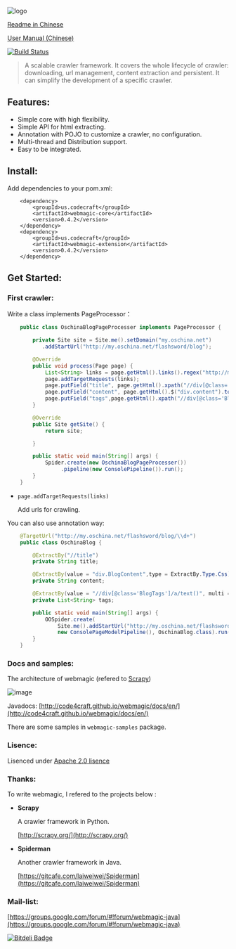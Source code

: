 ![logo](https://raw.github.com/code4craft/webmagic/master/asserts/logo.jpg)

[Readme in Chinese](https://github.com/code4craft/webmagic/tree/master/zh_docs)

[User Manual (Chinese)](https://github.com/code4craft/webmagic/blob/master/user-manual.md)


[![Build Status](https://travis-ci.org/code4craft/webmagic.png?branch=master)](https://travis-ci.org/code4craft/webmagic)

>A scalable crawler framework. It covers the whole lifecycle of crawler: downloading, url management, content extraction and persistent. It can simplify the development of a  specific crawler.

## Features:

* Simple core with high flexibility.
* Simple API for html extracting.
* Annotation with POJO to customize a crawler, no configuration.
* Multi-thread and Distribution support.
* Easy to be integrated.

## Install:
  
Add dependencies to your pom.xml:

		<dependency>
            <groupId>us.codecraft</groupId>
            <artifactId>webmagic-core</artifactId>
            <version>0.4.2</version>
        </dependency>
		<dependency>
            <groupId>us.codecraft</groupId>
            <artifactId>webmagic-extension</artifactId>
            <version>0.4.2</version>
        </dependency>

## Get Started:

### First crawler:

Write a class implements PageProcessor：

```java
    public class OschinaBlogPageProcesser implements PageProcessor {

        private Site site = Site.me().setDomain("my.oschina.net")
           .addStartUrl("http://my.oschina.net/flashsword/blog");

        @Override
        public void process(Page page) {
            List<String> links = page.getHtml().links().regex("http://my\\.oschina\\.net/flashsword/blog/\\d+").all();
            page.addTargetRequests(links);
            page.putField("title", page.getHtml().xpath("//div[@class='BlogEntity']/div[@class='BlogTitle']/h1").toString());
            page.putField("content", page.getHtml().$("div.content").toString());
            page.putField("tags",page.getHtml().xpath("//div[@class='BlogTags']/a/text()").all());
        }

        @Override
        public Site getSite() {
            return site;

        }

        public static void main(String[] args) {
            Spider.create(new OschinaBlogPageProcesser())
                 .pipeline(new ConsolePipeline()).run();
        }
    }
```

* `page.addTargetRequests(links)`
	
	Add urls for crawling.
    
You can also use annotation way:

```java
	@TargetUrl("http://my.oschina.net/flashsword/blog/\\d+")
	public class OschinaBlog {

	    @ExtractBy("//title")
	    private String title;

	    @ExtractBy(value = "div.BlogContent",type = ExtractBy.Type.Css)
	    private String content;

	    @ExtractBy(value = "//div[@class='BlogTags']/a/text()", multi = true)
	    private List<String> tags;

	    public static void main(String[] args) {
	        OOSpider.create(
	        	Site.me().addStartUrl("http://my.oschina.net/flashsword/blog"),
				new ConsolePageModelPipeline(), OschinaBlog.class).run();
	    }
	}
```
		
### Docs and samples:

The architecture of webmagic (refered to [Scrapy](http://scrapy.org/))

![image](http://code4craft.github.io/images/posts/webmagic.png)

Javadocs: [http://code4craft.github.io/webmagic/docs/en/](http://code4craft.github.io/webmagic/docs/en/)

There are some samples in `webmagic-samples` package.


### Lisence:

Lisenced under [Apache 2.0 lisence](http://opensource.org/licenses/Apache-2.0)

### Thanks:

To write webmagic, I refered to the projects below :

* **Scrapy**

	A crawler framework in Python.
 
	[http://scrapy.org/](http://scrapy.org/)

* **Spiderman**

	Another crawler framework in Java.
	
	[https://gitcafe.com/laiweiwei/Spiderman](https://gitcafe.com/laiweiwei/Spiderman)

### Mail-list:

[https://groups.google.com/forum/#!forum/webmagic-java](https://groups.google.com/forum/#!forum/webmagic-java)


[![Bitdeli Badge](https://d2weczhvl823v0.cloudfront.net/code4craft/webmagic/trend.png)](https://bitdeli.com/free "Bitdeli Badge")

